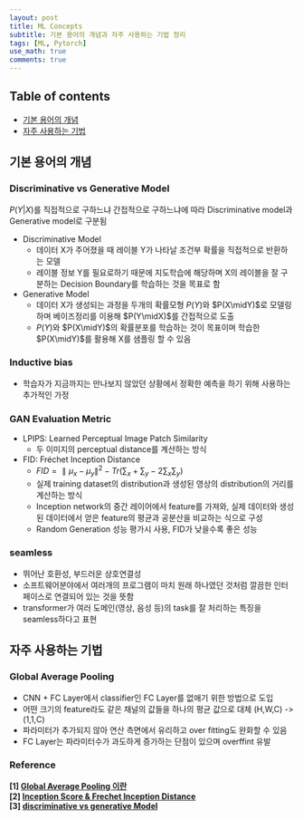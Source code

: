 ```yaml
---
layout: post
title: ML Concepts
subtitle: 기본 용어의 개념과 자주 사용하는 기법 정리
tags: [ML, Pytorch]
use_math: true
comments: true
---
```


## Table of contents
- [기본 용어의 개념](#기본-용어의-개념)
- [자주 사용하는 기법](#자주-사용하는-기법)

## 기본 용어의 개념

### Discriminative vs Generative Model  
$P(Y|X)$를 직접적으로 구하느냐 간접적으로 구하느냐에 따라 Discriminative model과 Generative model로 구분됨  
- Discriminative Model  
  - 데이터 X가 주어졌을 때 레이블 Y가 나타날 조건부 확률을 직접적으로 반환하는 모델
  - 레이블 정보 Y를 필요로하기 때문에 지도학습에 해당하며 X의 레이블을 잘 구분하는 Decision Boundary를 학습하는 것을 목표로 함
- Generative Model
  - 데이터 X가 생성되는 과정을 두개의 확률모형 $P(Y)$와 $P(X\midY)$로 모델링하며 베이즈정리를 이용해 $P(Y\midX)$를 간접적으로 도출
  - $P(Y)$와 $P(X\midY)$의 확률분포를 학습하는 것이 목표이며 학습한 $P(X\midY)$를 활용해 X를 샘플링 할 수 있음
  
### Inductive bias  
- 학습자가 지금까지는 만나보지 않았던 상황에서 정확한 예측을 하기 위해 사용하는 추가적인 가정  

### GAN Evaluation Metric  
- LPIPS: Learned Perceptual Image Patch Similarity
    - 두 이미지의 perceptual distance를 계산하는 방식
- FID: Fréchet Inception Distance
    - $FID={\parallel\mu_x-\mu_y\parallel}^2 -Tr(\sum_x + \sum_y -2\sum_x\sum_y)$
    - 실제 training dataset의 distribution과 생성된 영상의 distribution의 거리를 계산하는 방식
    - Inception network의 중간 레이어에서 feature를 가져와, 실제 데이터와 생성된 데이터에서 얻은 feature의 평균과 공분산을 비교하는 식으로 구성
    - Random Generation 성능 평가시 사용, FID가 낮을수록 좋은 성능
### seamless  
- 뛰어난 호환성, 부드러운 상호연결성
- 소프트웨어분야에서 여러개의 프로그램이 마치 원래 하나였던 것처럼 깔끔한 인터페이스로 연결되어 있는 것을 뜻함
- transformer가 여러 도메인(영상, 음성 등)의 task를 잘 처리하는 특징을 seamless하다고 표현


## 자주 사용하는 기법  
### Global Average Pooling
- CNN + FC Layer에서 classifier인 FC Layer를 없애기 위한 방법으로 도입
- 어떤 크기의 feature라도 같은 채널의 값들을 하나의 평균 값으로 대체 (H,W,C) -> (1,1,C)
- 파라미터가 추가되지 않아 연산 측면에서 유리하고 over fitting도 완화할 수 있음
- FC Layer는 파라미터수가 과도하게 증가하는 단점이 있으며 overffint 유발



### Reference
**[1] [Global Average Pooling 이란](https://gaussian37.github.io/dl-concept-global_average_pooling/)**  
**[2] [Inception Score & Frechet Inception Distance](https://cyc1am3n.github.io/2020/03/01/is_fid.html)**  
**[3] [discriminative vs generative Model](https://ratsgo.github.io/generative%20model/2017/12/17/compare/)**  
